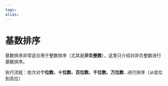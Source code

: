 ```yaml
---
tags: 
alias:
---
```


# 基数排序

基数排序非常适合用于整数排序（尤其是**非负整数**），这里只介绍对非负整数进行基数排序。

执行流程：依次对**个位数、十位数、百位数、千位数、万位数**…进行排序（从低位到高位）